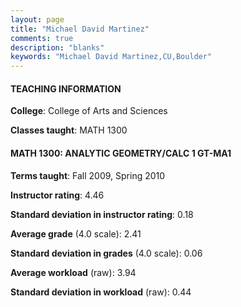 ```yaml
---
layout: page
title: "Michael David Martinez" 
comments: true
description: "blanks"
keywords: "Michael David Martinez,CU,Boulder"
---
```

<head>
<script src="https://ajax.googleapis.com/ajax/libs/jquery/2.1.3/jquery.min.js"></script>
<script src="https://dl.dropboxusercontent.com/s/pc42nxpaw1ea4o9/highcharts.js?dl=0"></script>
<!-- <script src="../assets/js/highcharts.js"></script> -->
<style type="text/css">@font-face {
	font-family: "Bebas Neue";
	src: url(https://www.filehosting.org/file/details/544349/BebasNeue Regular.otf) format("opentype");
	}
	h1.Bebas { 
		font-family: "Bebas Neue", Verdana, Tahoma;
	}
</style>
</head>
	   
#### TEACHING INFORMATION

**College**: College of Arts and Sciences

**Classes taught**: MATH 1300

#### MATH 1300: ANALYTIC GEOMETRY/CALC 1 GT-MA1

**Terms taught**: Fall 2009, Spring 2010

**Instructor rating**: 4.46

**Standard deviation in instructor rating**: 0.18

**Average grade** (4.0 scale): 2.41

**Standard deviation in grades** (4.0 scale): 0.06

**Average workload** (raw): 3.94

**Standard deviation in workload** (raw): 0.44

